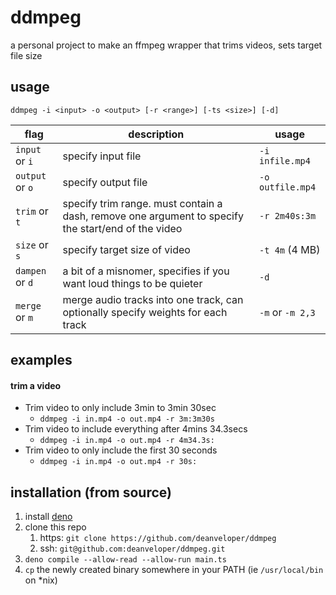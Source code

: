 # ddmpeg

a personal project to make an ffmpeg wrapper that trims videos, sets target file size

## usage

`ddmpeg -i <input> -o <output> [-r <range>] [-ts <size>] [-d]`

| flag            | description                                                                                        | usage            |
| --------------- | -------------------------------------------------------------------------------------------------- | ---------------- |
| `input` or `i`  | specify input file                                                                                 | `-i infile.mp4`  |
| `output` or `o` | specify output file                                                                                | `-o outfile.mp4` |
| `trim` or `t`   | specify trim range. must contain a dash, remove one argument to specify the start/end of the video | `-r 2m40s:3m`    |
| `size` or `s`   | specify target size of video                                                                       | `-t 4m` (4 MB)   |
| `dampen` or `d` | a bit of a misnomer, specifies if you want loud things to be quieter                               | `-d`             |
| `merge` or `m`  | merge audio tracks into one track, can optionally specify weights for each track                   | `-m` or `-m 2,3` |

## examples

#### trim a video

- Trim video to only include 3min to 3min 30sec
  - `ddmpeg -i in.mp4 -o out.mp4 -r 3m:3m30s`
- Trim video to include everything after 4mins 34.3secs
  - `ddmpeg -i in.mp4 -o out.mp4 -r 4m34.3s:`
- Trim video to only include the first 30 seconds
  - `ddmpeg -i in.mp4 -o out.mp4 -r 30s:`

## installation (from source)

1. install [deno](https://deno.land/#installation)
2. clone this repo
   1. https: `git clone https://github.com/deanveloper/ddmpeg`
   2. ssh: `git@github.com:deanveloper/ddmpeg.git`
3. `deno compile --allow-read --allow-run main.ts`
4. `cp` the newly created binary somewhere in your PATH (ie `/usr/local/bin` on *nix)
